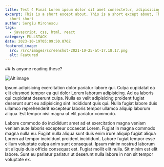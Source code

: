 ```yaml
---
title: Test 4 Final Lorem ipsum dolor sit amet consectetur, adipisicing elit
excerpt: This is a short except about, This is a short except about, This is a
  short short
author: Sergiu Mironescu
tags:
  - javascript, css, html, react
category: FULLSTACK
date: 2023-10-19T05:09:50.876Z
featured_image:
  src: /src/images/screenshot-2021-10-25-at-17.18.17.png
  alt: Featured
---
```

\## Is anyone reading these?



![Alt image](/src/images/mnt1.png "Title image")



  Ipsum adipisicing exercitation dolor pariatur labore qui. Culpa cupidatat ea elit eiusmod tempor ea qui dolor Lorem laborum adipisicing. Ad ea laboris qui cupidatat deserunt culpa. Nulla ex velit adipisicing proident fugiat deserunt sunt eu adipisicing sint incididunt quis qui. Nulla fugiat labore duis ullamco reprehenderit excepteur laboris tempor ullamco aliquip laborum aliqua. Est tempor nisi magna ut elit pariatur commodo.



  Labore commodo do incididunt amet ad et exercitation magna veniam veniam aute laboris excepteur occaecat Lorem. Fugiat in magna commodo magna nulla eu. Fugiat nulla aliqua sunt duis enim irure aliquip fugiat aliqua Lorem ad tempor incididunt proident incididunt. Labore fugiat tempor esse cillum voluptate culpa anim sunt consequat. Ipsum minim nostrud laborum sit aliquip duis officia consequat est. Fugiat mollit elit nulla. Sit minim est elit labore. Sunt eu pariatur pariatur ut deserunt nulla labore in non sit tempor voluptate ex.